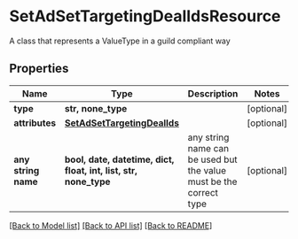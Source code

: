 # SetAdSetTargetingDealIdsResource

A class that represents a ValueType in a guild compliant way

## Properties
Name | Type | Description | Notes
------------ | ------------- | ------------- | -------------
**type** | **str, none_type** |  | [optional] 
**attributes** | [**SetAdSetTargetingDealIds**](SetAdSetTargetingDealIds.md) |  | [optional] 
**any string name** | **bool, date, datetime, dict, float, int, list, str, none_type** | any string name can be used but the value must be the correct type | [optional]

[[Back to Model list]](../README.md#documentation-for-models) [[Back to API list]](../README.md#documentation-for-api-endpoints) [[Back to README]](../README.md)


